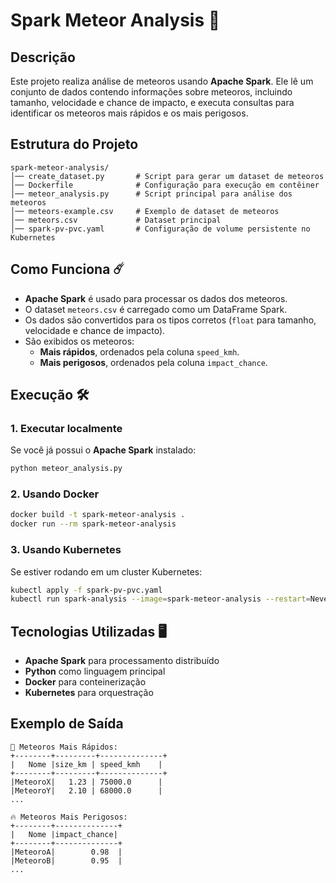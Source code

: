 # Spark Meteor Analysis 🌠

## Descrição

Este projeto realiza análise de meteoros usando **Apache Spark**. Ele lê um conjunto de dados contendo informações sobre meteoros, incluindo tamanho, velocidade e chance de impacto, e executa consultas para identificar os meteoros mais rápidos e os mais perigosos.

## Estrutura do Projeto

```
spark-meteor-analysis/
│── create_dataset.py       # Script para gerar um dataset de meteoros
│── Dockerfile              # Configuração para execução em contêiner
│── meteor_analysis.py      # Script principal para análise dos meteoros
│── meteors-example.csv     # Exemplo de dataset de meteoros
│── meteors.csv             # Dataset principal
│── spark-pv-pvc.yaml       # Configuração de volume persistente no Kubernetes
```

## Como Funciona ☄️

- **Apache Spark** é usado para processar os dados dos meteoros.
- O dataset `meteors.csv` é carregado como um DataFrame Spark.
- Os dados são convertidos para os tipos corretos (`float` para tamanho, velocidade e chance de impacto).
- São exibidos os meteoros:
  - **Mais rápidos**, ordenados pela coluna `speed_kmh`.
  - **Mais perigosos**, ordenados pela coluna `impact_chance`.

## Execução 🛠️

### 1. Executar localmente

Se você já possui o **Apache Spark** instalado:

```sh
python meteor_analysis.py
```

### 2. Usando Docker

```sh
docker build -t spark-meteor-analysis .
docker run --rm spark-meteor-analysis
```

### 3. Usando Kubernetes

Se estiver rodando em um cluster Kubernetes:

```sh
kubectl apply -f spark-pv-pvc.yaml
kubectl run spark-analysis --image=spark-meteor-analysis --restart=Never
```

## Tecnologias Utilizadas 🖥️

- **Apache Spark** para processamento distribuído
- **Python** como linguagem principal
- **Docker** para conteinerização
- **Kubernetes** para orquestração

## Exemplo de Saída

```
🌠 Meteoros Mais Rápidos:
+--------+---------+--------------+
|   Nome |size_km | speed_kmh    |
+--------+---------+--------------+
|MeteoroX|   1.23 | 75000.0      |
|MeteoroY|   2.10 | 68000.0      |
...

🔥 Meteoros Mais Perigosos:
+--------+--------------+
|   Nome |impact_chance|
+--------+--------------+
|MeteoroA|        0.98  |
|MeteoroB|        0.95  |
...
```

